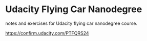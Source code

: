 # Udacity Flying Car Nanodegree
notes and exercises for Udacity flying car nanodegree course.

https://confirm.udacity.com/PTFQRS24
